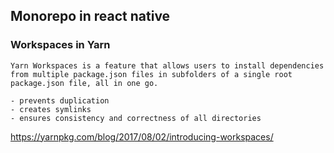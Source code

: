 ## Monorepo in react native

### Workspaces in Yarn

```
Yarn Workspaces is a feature that allows users to install dependencies from multiple package.json files in subfolders of a single root package.json file, all in one go.

- prevents duplication
- creates symlinks
- ensures consistency and correctness of all directories
```


https://yarnpkg.com/blog/2017/08/02/introducing-workspaces/